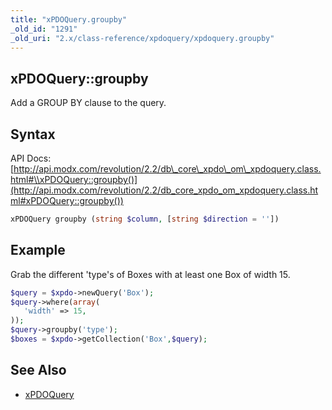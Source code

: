 ```yaml
---
title: "xPDOQuery.groupby"
_old_id: "1291"
_old_uri: "2.x/class-reference/xpdoquery/xpdoquery.groupby"
---
```


## xPDOQuery::groupby

Add a GROUP BY clause to the query.

## Syntax

API Docs: [http://api.modx.com/revolution/2.2/db\_core\_xpdo\_om\_xpdoquery.class.html#\\xPDOQuery::groupby()](http://api.modx.com/revolution/2.2/db_core_xpdo_om_xpdoquery.class.html#xPDOQuery::groupby())

``` php
xPDOQuery groupby (string $column, [string $direction = ''])
```

## Example

Grab the different 'type's of Boxes with at least one Box of width 15.

``` php
$query = $xpdo->newQuery('Box');
$query->where(array(
   'width' => 15,
));
$query->groupby('type');
$boxes = $xpdo->getCollection('Box',$query);
```

## See Also

- [xPDOQuery](extending-modx/xpdo/class-reference/xpdoquery "xPDOQuery")